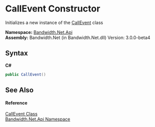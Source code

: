 ﻿# CallEvent Constructor 
 

Initializes a new instance of the <a href ="T_Bandwidth_Net_Api_CallEvent.md">CallEvent</a> class

**Namespace:**&nbsp;<a href ="N_Bandwidth_Net_Api.md">Bandwidth.Net.Api</a><br />**Assembly:**&nbsp;Bandwidth.Net (in Bandwidth.Net.dll) Version: 3.0.0-beta4

## Syntax

**C#**<br />
``` C#
public CallEvent()
```


## See Also


#### Reference
<a href ="T_Bandwidth_Net_Api_CallEvent.md">CallEvent Class</a><br /><a href ="N_Bandwidth_Net_Api.md">Bandwidth.Net.Api Namespace</a><br />